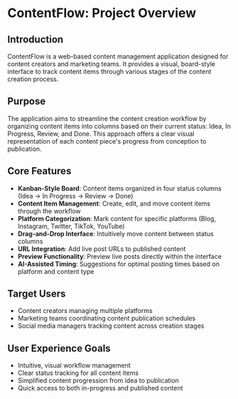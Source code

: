 # ContentFlow: Project Overview

## Introduction
ContentFlow is a web-based content management application designed for content creators and marketing teams. It provides a visual, board-style interface to track content items through various stages of the content creation process.

## Purpose
The application aims to streamline the content creation workflow by organizing content items into columns based on their current status: Idea, In Progress, Review, and Done. This approach offers a clear visual representation of each content piece's progress from conception to publication.

## Core Features
- **Kanban-Style Board**: Content items organized in four status columns (Idea → In Progress → Review → Done)
- **Content Item Management**: Create, edit, and move content items through the workflow
- **Platform Categorization**: Mark content for specific platforms (Blog, Instagram, Twitter, TikTok, YouTube)
- **Drag-and-Drop Interface**: Intuitively move content between status columns
- **URL Integration**: Add live post URLs to published content
- **Preview Functionality**: Preview live posts directly within the interface
- **AI-Assisted Timing**: Suggestions for optimal posting times based on platform and content type

## Target Users
- Content creators managing multiple platforms
- Marketing teams coordinating content publication schedules
- Social media managers tracking content across creation stages

## User Experience Goals
- Intuitive, visual workflow management
- Clear status tracking for all content items
- Simplified content progression from idea to publication
- Quick access to both in-progress and published content 